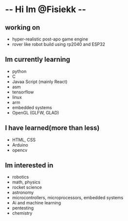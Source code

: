 # -- Hi Im @Fisiekk --

## **working on**
- hyper-realistic post-apo game engine
- rover like robot build using rp2040 and ESP32

## **Im currently learning**
- python
- C
- Javaa Script (mainly React)
- asm
- tensorflow
- linux
- arm
- embedded systems
- OpenGL (GLFW, GLAD)

## **I have learned(more than less)**
- HTML, CSS
- Arduino
- opencv

## **Im interested in**
- robotics
- math, physics
- rocket science
- astronomy
- microcontrollers, microprocessors, embedded systems
- Ai and machine learning
- pentesting
- chemistry
